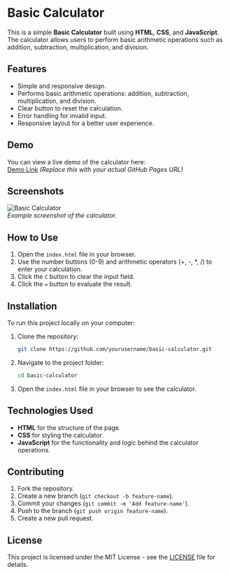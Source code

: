# Basic Calculator

This is a simple **Basic Calculator** built using **HTML**, **CSS**, and **JavaScript**. The calculator allows users to perform basic arithmetic operations such as addition, subtraction, multiplication, and division.

## Features

- Simple and responsive design.
- Performs basic arithmetic operations: addition, subtraction, multiplication, and division.
- Clear button to reset the calculation.
- Error handling for invalid input.
- Responsive layout for a better user experience.

## Demo

You can view a live demo of the calculator here:  
[Demo Link](https://yourusername.github.io/basic-calculator/) *(Replace this with your actual GitHub Pages URL)*

## Screenshots

![Basic Calculator](screenshot.png)  
*Example screenshot of the calculator.*

## How to Use

1. Open the `index.html` file in your browser.
2. Use the number buttons (0-9) and arithmetic operators (+, -, *, /) to enter your calculation.
3. Click the `C` button to clear the input field.
4. Click the `=` button to evaluate the result.

## Installation

To run this project locally on your computer:

1. Clone the repository:
   ```bash
   git clone https://github.com/yourusername/basic-calculator.git
   ```

2. Navigate to the project folder:
   ```bash
   cd basic-calculator
   ```

3. Open the `index.html` file in your browser to see the calculator.

## Technologies Used

- **HTML** for the structure of the page.
- **CSS** for styling the calculator.
- **JavaScript** for the functionality and logic behind the calculator operations.

## Contributing

1. Fork the repository.
2. Create a new branch (`git checkout -b feature-name`).
3. Commit your changes (`git commit -m 'Add feature-name'`).
4. Push to the branch (`git push origin feature-name`).
5. Create a new pull request.

## License

This project is licensed under the MIT License - see the [LICENSE](LICENSE) file for details.
